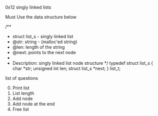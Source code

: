 0x12 singly linked lists

Must Use the data structure below

/**
 * struct list_s - singly linked list
 * @str: string - (malloc'ed string)
 * @len: length of the string
 * @next: points to the next node
 *
 * Description: singly linked list node structure
 */
typedef struct list_s
{
    char *str;
    unsigned int len;
    struct list_s *next;
} list_t;



list of questions

0. Print list
1. List length
2. Add node
3. Add node at the end
4. Free list
